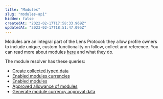 ```yaml
---
title: "Modules"
slug: "modules-api"
hidden: false
createdAt: "2022-02-17T17:58:33.969Z"
updatedAt: "2023-02-17T18:51:47.095Z"
---
```

Modules are an integral part of the Lens Protocol: they allow profile owners to include unique, custom functionality on follow, collect and reference. You can read more about modules [here](doc:module-interfaces) and what they do. 

The module resolver has these queries:

- [Create collected typed data](doc:create-collected-typed-data) 
- [Enabled modules currencies](doc:enabled-modules-currencies) 
- [Enabled modules](doc:enabled-modules)
- [Approved allowance of modules](doc:approved-allowance-of-modules) 
- [Generate module currency approval data](doc:generate-module-currency-approval-data)